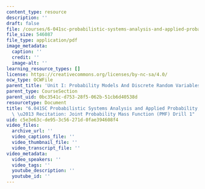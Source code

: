 ```yaml
---
content_type: resource
description: ''
draft: false
file: /courses/6-041sc-probabilistic-systems-analysis-and-applied-probability-fall-2013/c5e3e63cde953c56271d0fae394608f4_MIT6_041SCF13_Joint_PMF_Drill1_300k.pdf
file_size: 546087
file_type: application/pdf
image_metadata:
  caption: ''
  credit: ''
  image-alt: ''
learning_resource_types: []
license: https://creativecommons.org/licenses/by-nc-sa/4.0/
ocw_type: OCWFile
parent_title: 'Unit I: Probability Models And Discrete Random Variables '
parent_type: CourseSection
parent_uid: 0bc3541c-d753-28f5-062b-51cb6d40538d
resourcetype: Document
title: "6.041SC Probabilistic Systems Analysis and Applied Probability, Fall 2013Transcript\
  \ \u2013 Recitation: Joint Probability Mass Function (PMF) Drill 1"
uid: c5e3e63c-de95-3c56-271d-0fae394608f4
video_files:
  archive_url: ''
  video_captions_file: ''
  video_thumbnail_file: ''
  video_transcript_file: ''
video_metadata:
  video_speakers: ''
  video_tags: ''
  youtube_description: ''
  youtube_id: ''
---
```

